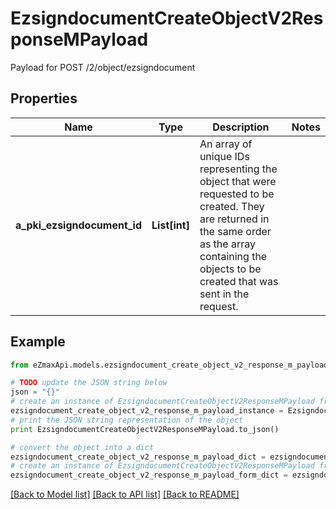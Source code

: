 # EzsigndocumentCreateObjectV2ResponseMPayload

Payload for POST /2/object/ezsigndocument

## Properties

Name | Type | Description | Notes
------------ | ------------- | ------------- | -------------
**a_pki_ezsigndocument_id** | **List[int]** | An array of unique IDs representing the object that were requested to be created.  They are returned in the same order as the array containing the objects to be created that was sent in the request. | 

## Example

```python
from eZmaxApi.models.ezsigndocument_create_object_v2_response_m_payload import EzsigndocumentCreateObjectV2ResponseMPayload

# TODO update the JSON string below
json = "{}"
# create an instance of EzsigndocumentCreateObjectV2ResponseMPayload from a JSON string
ezsigndocument_create_object_v2_response_m_payload_instance = EzsigndocumentCreateObjectV2ResponseMPayload.from_json(json)
# print the JSON string representation of the object
print EzsigndocumentCreateObjectV2ResponseMPayload.to_json()

# convert the object into a dict
ezsigndocument_create_object_v2_response_m_payload_dict = ezsigndocument_create_object_v2_response_m_payload_instance.to_dict()
# create an instance of EzsigndocumentCreateObjectV2ResponseMPayload from a dict
ezsigndocument_create_object_v2_response_m_payload_form_dict = ezsigndocument_create_object_v2_response_m_payload.from_dict(ezsigndocument_create_object_v2_response_m_payload_dict)
```
[[Back to Model list]](../README.md#documentation-for-models) [[Back to API list]](../README.md#documentation-for-api-endpoints) [[Back to README]](../README.md)


